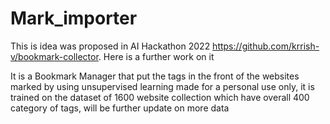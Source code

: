 # Mark_importer

This is idea was proposed in AI Hackathon 2022 https://github.com/krrish-v/bookmark-collector. Here is a further work on it

It is a Bookmark Manager that put the tags in the front of the websites marked by using unsupervised learning made for a personal use only, it is trained on the dataset of 1600 website collection which have overall 400 category of tags, will be further update on more data



